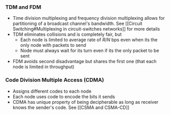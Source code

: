 ### TDM and FDM
- Time division multiplexing and frequency division multiplexing allows for partitioning of a broadcast channel's bandwidth. See [[Circuit Switching#Multiplexing in circuit-switches networks]] for more details
- TDM eliminates collisions and is completely fair, but
	- Each node is limited to average rate of $R/N$ bps even when its the only node with packets to send
	- Node must always wait for its turn even if its the only packet to be sent
- FDM avoids second disadvantage but shares the first one (that each node is limited in throughput)

### Code Division Multiple Access (CDMA)
- Assigns different codes to each node
- Each node uses code to encode the bits it sends
- CDMA has unique property of being decipherable as long as receiver knows the sender's code. See [[CSMA and CSMA-CD]]